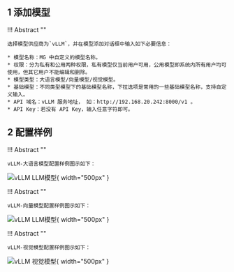 ## 1 添加模型

!!! Abstract ""

    选择模型供应商为`vLLM`，并在模型添加对话框中输入如下必要信息：

    * 模型名称：MG 中自定义的模型名称。
    * 权限：分为私有和公用两种权限，私有模型仅当前用户可用，公用模型即系统内所有用户均可使用，但其它用户不能编辑和删除。
    * 模型类型：大语言模型/向量模型/视觉模型。
    * 基础模型：不同类型模型下的基础模型名称，下拉选项是常用的一些基础模型名称，支持自定义输入。
    * API 域名：vLLM 服务地址， 如：http://192.168.20.242:8000/v1 。
    * API Key：若没有 API Key，输入任意字符即可。

## 2 配置样例

!!! Abstract ""

    vLLM-大语言模型配置样例图示如下：

![vLLM LLM模型](../../img/model/vLLM_llm.png){ width="500px" }

!!! Abstract ""

    vLLM-向量模型配置样例图示如下：

![vLLM LLM模型](../../img/model/vllm_embedding.png){ width="500px" }

!!! Abstract ""

    vLLM-视觉模型配置样例图示如下：

![vLLM 视觉模型](../../img/model/vllm_version_gen.png){ width="500px" }
